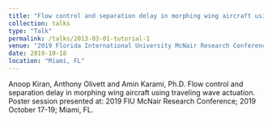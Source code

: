 ```yaml
---
title: "Flow control and separation delay in morphing wing aircraft using traveling wave actuation"
collection: talks
type: "Talk"
permalink: /talks/2013-03-01-tutorial-1
venue: "2019 Florida International University McNair Research Conference"
date: 2019-10-18
location: "Miami, FL"
---
```


Anoop Kiran, Anthony Olivett and Amin Karami, Ph.D. Flow control and separation delay in morphing wing aircraft using traveling wave actuation. Poster session presented at: 2019 FIU McNair Research Conference; 2019 October 17-19; Miami, FL.
